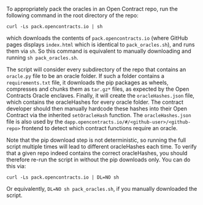 To appropriately pack the oracles in an Open Contract repo, run the following command in the root directory of the repo:
```
curl -Ls pack.opencontracts.io | sh
```
which downloads the contents of `pack.opencontracts.io` (where GitHub pages displays `index.html` which is identical to `pack_oracles.sh`), and runs them via `sh`. So this command is equivalent to manually downloading and running `sh pack_oracles.sh`.

The script will consider every subdirectory of the repo that contains an `oracle.py` file to be an oracle folder.
If such a folder contains a `requirements.txt` file, it downloads the pip packages as wheels, compresses and chunks them as `tar.gz*` files, as expected by the Open Contracts Oracle enclaves. Finally, it will create the `oracleHashes.json` file, which contains the oracleHashes for every oracle folder. The contract developer should then manually hardcode these hashes into their Open Contract via the inherited `setOracleHash` function. The `oracleHashes.json` file is also used by the `dapp.opencontracts.io/#/<github-user>/<github-repo>` frontend to detect which contract functions require an oracle.

Note that the pip download step is not deterministic, so running the full script multiple times will lead to different oracleHashes each time. To verify that a given repo indeed contains the correct oracleHashes, you should therefore re-run the script in without the pip downloads only. You can do this via:
```
curl -Ls pack.opencontracts.io | DL=NO sh
```
Or equivalently, `DL=NO sh pack_oracles.sh`, if you manually downloaded the script.
